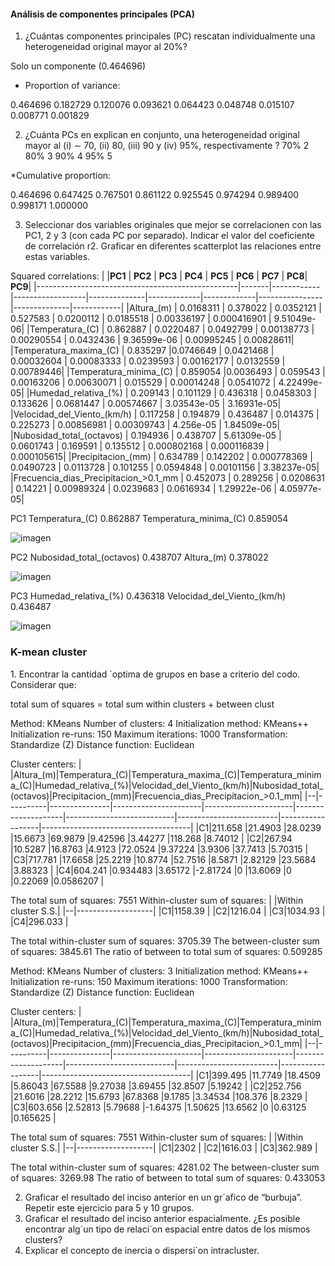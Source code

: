 
<h4>Análisis de componentes principales (PCA)</h4>

1. ¿Cuántas componentes principales (PC) rescatan individualmente una heterogeneidad original mayor al 20%? 

Solo un componente (0.464696) 
* Proportion of variance:
  
0.464696 0.182729 0.120076 0.093621 0.064423 0.048748 0.015107 0.008771 0.001829 

2. ¿Cuánta PCs en explican en conjunto, una heterogeneidad original mayor al (i) ∼ 70, (ii) 80, (iii) 90 y (iv) 95%, respectivamente ?
70% 2
80% 3
90% 4
95% 5

*Cumulative proportion:

0.464696 0.647425 0.767501 0.861122 0.925545 0.974294 0.989400 0.998171 1.000000 

3. Seleccionar dos variables originales que mejor se correlacionen con las PC1, 2 y 3 (con cada PC por separado). Indicar el valor del
coeficiente de correlación r2. Graficar en diferentes scatterplot las relaciones entre estas variables. 

Squared correlations:
|                                              |**PC1** |     **PC2**  |      **PC3** |    **PC4**   |   **PC5** |   **PC6**  |      **PC7** |  **PC8**|      **PC9**|
|--------------------------------------------------|-------|------------|------------------|--------------|-------------|-------------|----------------|--------------|------------|
|Altura_(m) |                  0.0168311  |   0.378022  |    0.0352121  |    0.527583   |  0.0200112   |  0.0185518  |   0.00336197 |   0.000416901  |  9.51049e-06|
|Temperatura_(C) |                  0.862887   | 0.0220487  |    0.0492799  |  0.00138773   | 0.00290554   |  0.0432436  |  9.36599e-06 |    0.00995245  |   0.00828611|
|Temperatura_maxima_(C)       |                 0.835297    |0.0746649  |    0.0421468  |  0.00032604   | 0.00083333   |  0.0239593  |   0.00162177 |     0.0132559  |   0.00789446|
|Temperatura_minima_(C)        |                0.859054    |0.0036493  |     0.059543  |  0.00163206   | 0.00630071   |   0.015529  |   0.00014248 |     0.0541072  |  4.22499e-05|
|Humedad_relativa_(%)           |               0.209143    | 0.101129  |     0.436318  |   0.0458303   |   0.133626   |  0.0681447  |   0.00574667 |   3.03543e-05  |  3.16931e-05|
|Velocidad_del_Viento_(km/h)     |              0.117258    | 0.194879  |     0.436487  |    0.014375   |   0.225273   | 0.00856981  |   0.00309743 |     4.256e-05  |  1.84509e-05|
|Nubosidad_total_(octavos)        |             0.194936    | 0.438707  |  5.61309e-05  |   0.0601743   |   0.169591   |   0.135512  |  0.000802168 |   0.000116839  |  0.000105615|
|Precipitacion_(mm)                |            0.634789    | 0.142202  |  0.000778369  |   0.0490723   |  0.0113728   |   0.101255  |    0.0594848 |    0.00101156  |  3.38237e-05|
|Frecuencia_dias_Precipitacion_>0.1_mm |        0.452073    | 0.289256  |    0.0208631  |     0.14221   | 0.00989324   |  0.0239683  |    0.0616934 |   1.29922e-06  |  4.05977e-05|


PC1 Temperatura_(C)   0.862887  Temperatura_minima_(C) 0.859054

![imagen](https://github.com/martinfernandoortiz/geoestadistica_unlp/assets/38224115/b37c6ddd-0e7f-47e4-af29-0a3a62947a83)



PC2 Nubosidad_total_(octavos) 0.438707 Altura_(m)  0.378022

![imagen](https://github.com/martinfernandoortiz/geoestadistica_unlp/assets/38224115/f43f211a-5934-44fe-a1ba-a4dddb9c7951)



PC3 Humedad_relativa_(%) 0.436318 Velocidad_del_Viento_(km/h) 0.436487

![imagen](https://github.com/martinfernandoortiz/geoestadistica_unlp/assets/38224115/6e461725-e495-40b2-9eaa-375ff91cb947)


<h3>K-mean cluster</h3>
1. Encontrar la cantidad ´optima de grupos en base a criterio del codo. Considerar que:

total sum of squares = total sum within clusters + between clust

Method:	KMeans
Number of clusters:	4
Initialization method:	KMeans++
Initialization re-runs:	150
Maximum iterations:	1000
Transformation:	Standardize (Z)
Distance function:	Euclidean

Cluster centers:
|  |Altura_(m)|Temperatura_(C)|Temperatura_maxima_(C)|Temperatura_minima_(C)|Humedad_relativa_(%)|Velocidad_del_Viento_(km/h)|Nubosidad_total_(octavos)|Precipitacion_(mm)|Frecuencia_dias_Precipitacion_>0.1_mm|
|--|----------|---------------|----------------------|----------------------|--------------------|---------------------------|-------------------------|------------------|-------------------------------------|
|C1|211.658   |21.4903        |28.0239               |15.6673               |69.9879             |9.42596                    |3.44277                  |118.268           |8.74012                              |
|C2|267.94    |10.5287        |16.8763               |4.9123                |72.0524             |9.37224                    |3.9306                   |37.7413           |5.70315                              |
|C3|717.781   |17.6658        |25.2219               |10.8774               |52.7516             |8.5871                     |2.82129                  |23.5684           |3.88323                              |
|C4|604.241   |0.934483       |3.65172               |-2.81724              |0                   |13.6069                    |0                        |0.22069           |0.0586207                            |

The total sum of squares:	7551
Within-cluster sum of squares:
|  |Within cluster S.S.|
|--|-------------------|
|C1|1158.39            |
|C2|1216.04            |
|C3|1034.93            |
|C4|296.033            |

The total within-cluster sum of squares:	3705.39
The between-cluster sum of squares:	3845.61
The ratio of between to total sum of squares:	0.509285




Method:	KMeans
Number of clusters:	3
Initialization method:	KMeans++
Initialization re-runs:	150
Maximum iterations:	1000
Transformation:	Standardize (Z)
Distance function:	Euclidean

Cluster centers:
|  |Altura_(m)|Temperatura_(C)|Temperatura_maxima_(C)|Temperatura_minima_(C)|Humedad_relativa_(%)|Velocidad_del_Viento_(km/h)|Nubosidad_total_(octavos)|Precipitacion_(mm)|Frecuencia_dias_Precipitacion_>0.1_mm|
|--|----------|---------------|----------------------|----------------------|--------------------|---------------------------|-------------------------|------------------|-------------------------------------|
|C1|399.495   |11.7749        |18.4509               |5.86043               |67.5588             |9.27038                    |3.69455                  |32.8507           |5.19242                              |
|C2|252.756   |21.6016        |28.2212               |15.6793               |67.8368             |9.1785                     |3.34534                  |108.376           |8.2329                               |
|C3|603.656   |2.52813        |5.79688               |-1.64375              |1.50625             |13.6562                    |0                        |0.63125           |0.165625                             |

The total sum of squares:	7551
Within-cluster sum of squares:
|  |Within cluster S.S.|
|--|-------------------|
|C1|2302               |
|C2|1616.03            |
|C3|362.989            |

The total within-cluster sum of squares:	4281.02
The between-cluster sum of squares:	3269.98
The ratio of between to total sum of squares:	0.433053





2. Graficar el resultado del inciso anterior en un gr´afico de “burbuja”. Repetir este ejercicio para 5 y 10 grupos.
3. Graficar el resultado del inciso anterior espacialmente. ¿Es posible encontrar alg´un tipo de relaci´on espacial entre datos de los mismos clusters?
4. Explicar el concepto de inercia o dispersi´on intracluster.


